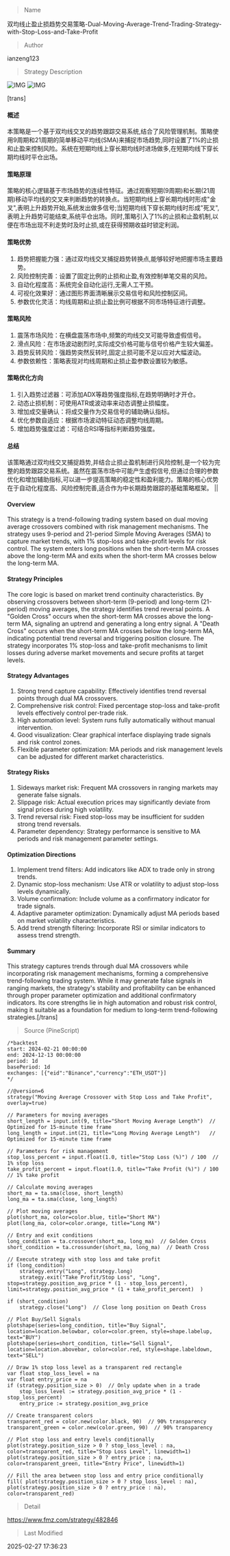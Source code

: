 
> Name

双均线止盈止损趋势交易策略-Dual-Moving-Average-Trend-Trading-Strategy-with-Stop-Loss-and-Take-Profit

> Author

ianzeng123

> Strategy Description

![IMG](https://www.fmz.com/upload/asset/2d81537746204e81aaf28.png)
![IMG](https://www.fmz.com/upload/asset/2d8ab7f2e7caee8082576.png)




[trans]
#### 概述
本策略是一个基于双均线交叉的趋势跟踪交易系统,结合了风险管理机制。策略使用9周期和21周期的简单移动平均线(SMA)来捕捉市场趋势,同时设置了1%的止损和止盈来控制风险。系统在短期均线上穿长期均线时进场做多,在短期均线下穿长期均线时平仓出场。

#### 策略原理
策略的核心逻辑基于市场趋势的连续性特征。通过观察短期(9周期)和长期(21周期)移动平均线的交叉来判断趋势的转换点。当短期均线上穿长期均线时形成"金叉",表明上升趋势开始,系统发出做多信号;当短期均线下穿长期均线时形成"死叉",表明上升趋势可能结束,系统平仓出场。同时,策略引入了1%的止损和止盈机制,以便在市场出现不利走势时及时止损,或在获得预期收益时锁定利润。

#### 策略优势
1. 趋势把握能力强：通过双均线交叉捕捉趋势转换点,能够较好地把握市场主要趋势。
2. 风险控制完善：设置了固定比例的止损和止盈,有效控制单笔交易的风险。
3. 自动化程度高：系统完全自动化运行,无需人工干预。
4. 可视化效果好：通过图形界面清晰展示交易信号和风险控制区间。
5. 参数优化灵活：均线周期和止损止盈比例可根据不同市场特征进行调整。

#### 策略风险
1. 震荡市场风险：在横盘震荡市场中,频繁的均线交叉可能导致虚假信号。
2. 滑点风险：在市场波动剧烈时,实际成交价格可能与信号价格产生较大偏差。
3. 趋势反转风险：强趋势突然反转时,固定止损可能不足以应对大幅波动。
4. 参数依赖性：策略表现对均线周期和止损止盈参数设置较为敏感。

#### 策略优化方向
1. 引入趋势过滤器：可添加ADX等趋势强度指标,在趋势明确时才开仓。
2. 动态止损机制：可使用ATR或波动率来动态调整止损幅度。
3. 增加成交量确认：将成交量作为交易信号的辅助确认指标。
4. 优化参数自适应：根据市场波动特征动态调整均线周期。
5. 增加趋势强度过滤：可结合RSI等指标判断趋势强度。

#### 总结
该策略通过双均线交叉捕捉趋势,并结合止损止盈机制进行风险控制,是一个较为完整的趋势跟踪交易系统。虽然在震荡市场中可能产生虚假信号,但通过合理的参数优化和增加辅助指标,可以进一步提高策略的稳定性和盈利能力。策略的核心优势在于自动化程度高、风险控制完善,适合作为中长期趋势跟踪的基础策略框架。 || 

#### Overview
This strategy is a trend-following trading system based on dual moving average crossovers combined with risk management mechanisms. The strategy uses 9-period and 21-period Simple Moving Averages (SMA) to capture market trends, with 1% stop-loss and take-profit levels for risk control. The system enters long positions when the short-term MA crosses above the long-term MA and exits when the short-term MA crosses below the long-term MA.

#### Strategy Principles
The core logic is based on market trend continuity characteristics. By observing crossovers between short-term (9-period) and long-term (21-period) moving averages, the strategy identifies trend reversal points. A "Golden Cross" occurs when the short-term MA crosses above the long-term MA, signaling an uptrend and generating a long entry signal. A "Death Cross" occurs when the short-term MA crosses below the long-term MA, indicating potential trend reversal and triggering position closure. The strategy incorporates 1% stop-loss and take-profit mechanisms to limit losses during adverse market movements and secure profits at target levels.

#### Strategy Advantages
1. Strong trend capture capability: Effectively identifies trend reversal points through dual MA crossovers.
2. Comprehensive risk control: Fixed percentage stop-loss and take-profit levels effectively control per-trade risk.
3. High automation level: System runs fully automatically without manual intervention.
4. Good visualization: Clear graphical interface displaying trade signals and risk control zones.
5. Flexible parameter optimization: MA periods and risk management levels can be adjusted for different market characteristics.

#### Strategy Risks
1. Sideways market risk: Frequent MA crossovers in ranging markets may generate false signals.
2. Slippage risk: Actual execution prices may significantly deviate from signal prices during high volatility.
3. Trend reversal risk: Fixed stop-loss may be insufficient for sudden strong trend reversals.
4. Parameter dependency: Strategy performance is sensitive to MA periods and risk management parameter settings.

#### Optimization Directions
1. Implement trend filters: Add indicators like ADX to trade only in strong trends.
2. Dynamic stop-loss mechanism: Use ATR or volatility to adjust stop-loss levels dynamically.
3. Volume confirmation: Include volume as a confirmatory indicator for trade signals.
4. Adaptive parameter optimization: Dynamically adjust MA periods based on market volatility characteristics.
5. Add trend strength filtering: Incorporate RSI or similar indicators to assess trend strength.

#### Summary
This strategy captures trends through dual MA crossovers while incorporating risk management mechanisms, forming a comprehensive trend-following trading system. While it may generate false signals in ranging markets, the strategy's stability and profitability can be enhanced through proper parameter optimization and additional confirmatory indicators. Its core strengths lie in high automation and robust risk control, making it suitable as a foundation for medium to long-term trend-following strategies.[/trans]



> Source (PineScript)

``` pinescript
/*backtest
start: 2024-02-21 00:00:00
end: 2024-12-13 00:00:00
period: 1d
basePeriod: 1d
exchanges: [{"eid":"Binance","currency":"ETH_USDT"}]
*/

//@version=6
strategy("Moving Average Crossover with Stop Loss and Take Profit", overlay=true)

// Parameters for moving averages
short_length = input.int(9, title="Short Moving Average Length")  // Optimized for 15-minute time frame
long_length = input.int(21, title="Long Moving Average Length")   // Optimized for 15-minute time frame

// Parameters for risk management
stop_loss_percent = input.float(1.0, title="Stop Loss (%)") / 100  // 1% stop loss
take_profit_percent = input.float(1.0, title="Take Profit (%)") / 100  // 1% take profit

// Calculate moving averages
short_ma = ta.sma(close, short_length)
long_ma = ta.sma(close, long_length)

// Plot moving averages
plot(short_ma, color=color.blue, title="Short MA")
plot(long_ma, color=color.orange, title="Long MA")

// Entry and exit conditions
long_condition = ta.crossover(short_ma, long_ma)  // Golden Cross
short_condition = ta.crossunder(short_ma, long_ma)  // Death Cross

// Execute strategy with stop loss and take profit
if (long_condition)
    strategy.entry("Long", strategy.long)
    strategy.exit("Take Profit/Stop Loss", "Long", stop=strategy.position_avg_price * (1 - stop_loss_percent), limit=strategy.position_avg_price * (1 + take_profit_percent)  )

if (short_condition)
    strategy.close("Long")  // Close long position on Death Cross

// Plot Buy/Sell Signals
plotshape(series=long_condition, title="Buy Signal", location=location.belowbar, color=color.green, style=shape.labelup, text="BUY")
plotshape(series=short_condition, title="Sell Signal", location=location.abovebar, color=color.red, style=shape.labeldown, text="SELL")

// Draw 1% stop loss level as a transparent red rectangle
var float stop_loss_level = na
var float entry_price = na
if (strategy.position_size > 0)  // Only update when in a trade
    stop_loss_level := strategy.position_avg_price * (1 - stop_loss_percent)
    entry_price := strategy.position_avg_price

// Create transparent colors
transparent_red = color.new(color.black, 90)  // 90% transparency
transparent_green = color.new(color.green, 90)  // 90% transparency

// Plot stop loss and entry levels conditionally
plot(strategy.position_size > 0 ? stop_loss_level : na, color=transparent_red, title="Stop Loss Level", linewidth=1)
plot(strategy.position_size > 0 ? entry_price : na, color=transparent_green, title="Entry Price", linewidth=1)

// Fill the area between stop loss and entry price conditionally
fill( plot(strategy.position_size > 0 ? stop_loss_level : na),  plot(strategy.position_size > 0 ? entry_price : na),  color=transparent_red)
```

> Detail

https://www.fmz.com/strategy/482846

> Last Modified

2025-02-27 17:36:23
